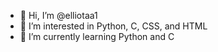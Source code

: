 - 👋 Hi, I’m @elliotaa1
- 👀 I’m interested in Python, C, CSS, and HTML
- 🌱 I’m currently learning Python and C

<!---
Still very new to coding. Love to have advice or project ideas.
--->

